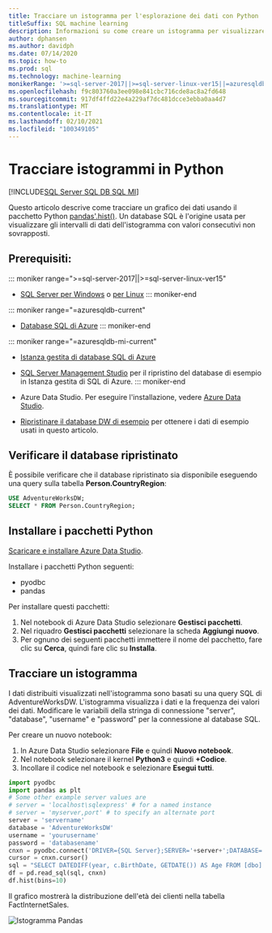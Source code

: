 ```yaml
---
title: Tracciare un istogramma per l'esplorazione dei dati con Python
titleSuffix: SQL machine learning
description: Informazioni su come creare un istogramma per visualizzare i dati usando Python.
author: dphansen
ms.author: davidph
ms.date: 07/14/2020
ms.topic: how-to
ms.prod: sql
ms.technology: machine-learning
monikerRange: '>=sql-server-2017||>=sql-server-linux-ver15||=azuresqldb-mi-current||=azuresqldb-current'
ms.openlocfilehash: f9c803760a3ee098e841cbc716cde8ac8a2fd648
ms.sourcegitcommit: 917df4ffd22e4a229af7dc481dcce3ebba0aa4d7
ms.translationtype: MT
ms.contentlocale: it-IT
ms.lasthandoff: 02/10/2021
ms.locfileid: "100349105"
---
```

# <a name="plot-histograms-in-python"></a>Tracciare istogrammi in Python 
[!INCLUDE[SQL Server SQL DB SQL MI](../../includes/applies-to-version/sql-asdb-asdbmi.md)]

Questo articolo descrive come tracciare un grafico dei dati usando il pacchetto Python [pandas'.hist()](https://pandas.pydata.org/pandas-docs/stable/reference/api/pandas.DataFrame.hist.html). Un database SQL è l'origine usata per visualizzare gli intervalli di dati dell'istogramma con valori consecutivi non sovrapposti.

## <a name="prerequisites"></a>Prerequisiti:

::: moniker range=">=sql-server-2017||>=sql-server-linux-ver15"
* [SQL Server per Windows](../../database-engine/install-windows/install-sql-server.md) o [per Linux](../../linux/sql-server-linux-overview.md)
::: moniker-end

::: moniker range="=azuresqldb-current"
* [Database SQL di Azure](/azure/sql-database/sql-database-get-started-portal)
::: moniker-end

::: moniker range="=azuresqldb-mi-current"
* [Istanza gestita di database SQL di Azure](/azure/azure-sql/managed-instance/instance-create-quickstart)

* [SQL Server Management Studio](../../ssms/download-sql-server-management-studio-ssms.md) per il ripristino del database di esempio in Istanza gestita di SQL di Azure.
::: moniker-end

* Azure Data Studio. Per eseguire l'installazione, vedere [Azure Data Studio](../../azure-data-studio/what-is-azure-data-studio.md).

* [Ripristinare il database DW di esempio](../../samples/adventureworks-install-configure.md) per ottenere i dati di esempio usati in questo articolo.

## <a name="verify-restored-database"></a>Verificare il database ripristinato

È possibile verificare che il database ripristinato sia disponibile eseguendo una query sulla tabella **Person.CountryRegion**:
```sql
USE AdventureWorksDW;
SELECT * FROM Person.CountryRegion;
```
  
## <a name="install-python-packages"></a>Installare i pacchetti Python

[Scaricare e installare Azure Data Studio](../../azure-data-studio/download-azure-data-studio.md).

Installare i pacchetti Python seguenti:
  * pyodbc
  * pandas

  Per installare questi pacchetti:

  1. Nel notebook di Azure Data Studio selezionare **Gestisci pacchetti**.
  2. Nel riquadro **Gestisci pacchetti** selezionare la scheda **Aggiungi nuovo**.
  3. Per ognuno dei seguenti pacchetti immettere il nome del pacchetto, fare clic su **Cerca**, quindi fare clic su **Installa**.

## <a name="plot-histogram"></a>Tracciare un istogramma

I dati distribuiti visualizzati nell'istogramma sono basati su una query SQL di AdventureWorksDW. L'istogramma visualizza i dati e la frequenza dei valori dei dati. Modificare le variabili della stringa di connessione "server", "database", "username" e "password" per la connessione al database SQL.

Per creare un nuovo notebook:

1. In Azure Data Studio selezionare **File** e quindi **Nuovo notebook**.
2. Nel notebook selezionare il kernel **Python3** e quindi **+Codice**.
3. Incollare il codice nel notebook e selezionare **Esegui tutti**.

```python
import pyodbc 
import pandas as plt
# Some other example server values are
# server = 'localhost\sqlexpress' # for a named instance
# server = 'myserver,port' # to specify an alternate port
server = 'servername' 
database = 'AdventureWorksDW' 
username = 'yourusername' 
password = 'databasename'  
cnxn = pyodbc.connect('DRIVER={SQL Server};SERVER='+server+';DATABASE='+database+';UID='+username+';PWD='+ password)
cursor = cnxn.cursor()
sql = "SELECT DATEDIFF(year, c.BirthDate, GETDATE()) AS Age FROM [dbo].[FactInternetSales] s INNER JOIN dbo.DimCustomer c ON s.CustomerKey = c.CustomerKey"
df = pd.read_sql(sql, cnxn)
df.hist(bins=10)
```

Il grafico mostrerà la distribuzione dell'età dei clienti nella tabella FactInternetSales.

![Istogramma Pandas](./media/python-histogram.png)